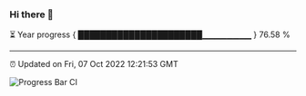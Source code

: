### Hi there 👋

⏳ Year progress { ██████████████████████▁▁▁▁▁▁▁▁ } 76.58 %

---

⏰ Updated on Fri, 07 Oct 2022 12:21:53 GMT

![Progress Bar CI](https://github.com/Shyam-Makwana/GitHub-Actions-Demo/workflows/Progress%20Bar%20CI/badge.svg)
